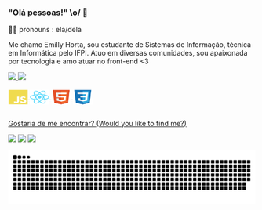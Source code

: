 ### "Olá pessoas!" \o/ 👋


👩‍🦰 pronouns : ela/dela

Me chamo Emilly Horta, sou estudante de Sistemas de Informação, técnica em Informática pelo IFPI.
Atuo em diversas comunidades, sou apaixonada por tecnologia e amo atuar no front-end <3

 <div>
  <a href="https://github.com/Emilly-horta">
  <img height="180em" src="https://github-readme-stats.vercel.app/api?username=Emilly-horta&show_icons=true&theme=dracula&include_all_commits=true&count_private=true"/>
  <img height="180em" src="https://github-readme-stats.vercel.app/api/top-langs/?username=Emilly-horta&layout=compact&langs_count=7&theme=dracula"/>
</div>
<div style="display: inline_block"><br>
  <img align="center" alt="Emilly-Js" height="30" width="40" src="https://raw.githubusercontent.com/devicons/devicon/master/icons/javascript/javascript-plain.svg">
  <img align="center" alt="Emilly-React" height="30" width="40" src="https://raw.githubusercontent.com/devicons/devicon/master/icons/react/react-original.svg">
  <img align="center" alt="Emilly-HTML" height="30" width="40" src="https://raw.githubusercontent.com/devicons/devicon/master/icons/html5/html5-original.svg">
  <img align="center" alt="Emilly-CSS" height="30" width="40" src="https://raw.githubusercontent.com/devicons/devicon/master/icons/css3/css3-original.svg">
</div>
  
  ##
 
 Gostaria de me encontrar? (Would you like to find me?)
 
<div> 
  <a href="https://instagram.com/euemillyhorta" target="_blank"><img src="https://img.shields.io/badge/-Instagram-%23E4405F?style=for-the-badge&logo=instagram&logoColor=white" target="_blank"></a>
  <a href = "mailto:millyphb@gmail.com"><img src="https://img.shields.io/badge/-Gmail-%23333?style=for-the-badge&logo=gmail&logoColor=white" target="_blank"></a>
  <a href="https://www.linkedin.com/in/emillyhortadev" target="_blank"><img src="https://img.shields.io/badge/-LinkedIn-%230077B5?style=for-the-badge&logo=linkedin&logoColor=white" target="_blank"></a> 

 ![Snake animation](https://github.com/Emilly-horta/Emilly-horta/blob/output/github-contribution-grid-snake.svg)
 
 
 </div>
